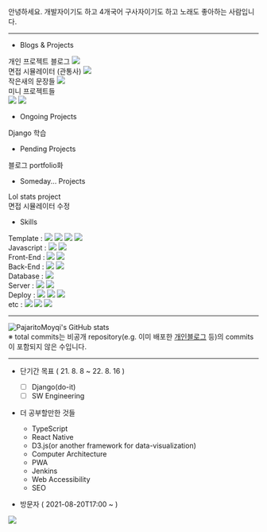 안녕하세요. 개발자이기도 하고 4개국어 구사자이기도 하고 노래도 좋아하는 사람입니다.

***


- Blogs & Projects

개인 프로젝트 블로그 <a href="https://www.pajaritoprojects.com" rel="noreferrer" target="_blank"><img src="https://img.shields.io/static/v1?label=Blog&message=Pajarito Projects Blog&color=<COLOR>"/></a>
<br>
면접 시뮬레이터 (관통사) <a href="https://pajaritomoyqi.github.io/Tour_Interview" rel="noreferrer" target="_blank"><img src="https://img.shields.io/static/v1?label=Project&message=관통사 2차 면접 시뮬레이터&color=<COLOR>"/></a>
<br>
작은새의 문장들 <a href="https://pajaritomoyqi.github.io/Daily-Inspiration" rel="noreferrer" target="_blank"><img src="https://img.shields.io/static/v1?label=Project&message=작은새의 문장들&color=<COLOR>"/></a>
<br>
미니 프로젝트들
<br>
<a href="https://pajaritomoyqi.github.io/TEAMHYENA-REACT-Login" rel="noreferrer" target="_blank"><img src="https://img.shields.io/static/v1?label=Mini&message=로그인 프로젝트&color=<COLOR>"/></a>
<a href="https://pajaritomoyqi.github.io/TEAMHYENA-REACT-AppBar" rel="noreferrer" target="_blank"><img src="https://img.shields.io/static/v1?label=Mini&message=앱 바 프로젝트&color=<COLOR>"/></a>

- Ongoing Projects

Django 학습

- Pending Projects

블로그 portfolio화

- Someday... Projects

Lol stats project<br>
면접 시뮬레이터 수정<br>

- Skills

Template : 
<img src="https://img.shields.io/badge/HTML5-E34F26?style=flat-square&logo=HTML5&logoColor=white"/>
<img src="https://img.shields.io/badge/EJS-b4ca65?style=flat-square&logoColor=white"/>
<img src="https://img.shields.io/badge/CSS3-1572B6?style=flat-square&logo=CSS3&logoColor=white"/>
<img src="https://img.shields.io/badge/Bootstrap-7952B3?style=flat-square&logo=Bootstrap&logoColor=white"/>
<br>
Javascript : 
<img src="https://img.shields.io/badge/Javascript-F7DF1E?style=flat-square&logo=JavaScript&logoColor=white"/>
<img src="https://img.shields.io/badge/D3.js-F9A03C?style=flat-square&logo=D3.js&logoColor=white"/>
<br>
Front-End : 
<img src="https://img.shields.io/badge/React-61DAFB?style=flat-square&logo=React&logoColor=white"/>
<img src="https://img.shields.io/badge/Vue-4FC08D?style=flat-square&logo=Vue.js&logoColor=white"/>
<br>
Back-End :
<img src="https://img.shields.io/badge/Node.js-339933?style=flat-square&logo=Node.js&logoColor=white"/>
<img src="https://img.shields.io/badge/Express-000000?style=flat-square&logo=Express&logoColor=white"/>
<br>
Database : 
<img src="https://img.shields.io/badge/MongoDB-47A248?style=flat-square&logo=MongoDB&logoColor=white"/>
<br>
Server : 
<img src="https://img.shields.io/badge/Linux-FCC624?style=flat-square&logo=Linux&logoColor=white"/>
<img src="https://img.shields.io/badge/NGINX-009639?style=flat-square&logo=NGINX&logoColor=white"/>
<br>
Deploy : 
<img src="https://img.shields.io/badge/DigitalOcean-0080FF?style=flat-square&logo=DigitalOcean&logoColor=white"/>
<img src="https://img.shields.io/badge/Heroku-430098?style=flat-square&logo=Heroku&logoColor=white"/>
<img src="https://img.shields.io/badge/GithubPages-181717?style=flat-square&logo=GitHub&logoColor=white"/>
<br>
etc : 
<img src="https://img.shields.io/badge/PWA-354A78?style=flat-square&logoColor=white"/>
<img src="https://img.shields.io/badge/Responsive-6E85B2?style=flat-square&logoColor=white"/>
<img src="https://img.shields.io/badge/WebCrawling-B1D4E0?style=flat-square&logoColor=white"/>

***

![PajaritoMoyqi's GitHub stats](https://github-readme-stats.vercel.app/api?username=PajaritoMoyqi&show_icons=true&theme=radical)
<br>
&#8251; total commits는 비공개 repository(e.g. 이미 배포한 [개인블로그](http://www.pajaritoprojects.com "작은새 블로그") 등)의 commits이 포함되지 않은 수입니다.

***

- 단기간 목표 ( 21. 8. 8 ~ 22. 8. 16 )
  - [ ] Django(do-it)
  - [ ] SW Engineering

- 더 공부할만한 것들
  - TypeScript
  - React Native
  - D3.js(or another framework for data-visualization)
  - Computer Architecture
  - PWA
  - Jenkins
  - Web Accessibility
  - SEO
  
- 방문자 ( 2021-08-20T17:00 ~  )

<a href="https://hits.seeyoufarm.com"><img src="https://hits.seeyoufarm.com/api/count/incr/badge.svg?url=https%3A%2F%2Fgithub.com%2FPajaritoMoyqi&count_bg=%2379C83D&title_bg=%23555555&icon=&icon_color=%23E7E7E7&title=hits&edge_flat=false"/></a>